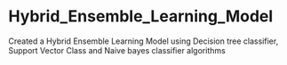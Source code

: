 # Hybrid_Ensemble_Learning_Model
Created a Hybrid Ensemble Learning Model using Decision tree classifier, Support Vector Class and Naive bayes classifier algorithms
